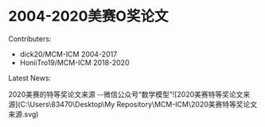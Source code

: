 # 2004-2020美赛O奖论文
Contributers: 

- dick20/MCM-ICM 2004-2017
- HoniiTro19/MCM-ICM 2018-2020

Latest News:

2020美赛的特等奖论文来源 --微信公众号“数学模型”![2020美赛特等奖论文来源](C:\Users\83470\Desktop\My Repository\MCM-ICM\2020美赛特等奖论文来源.svg)

